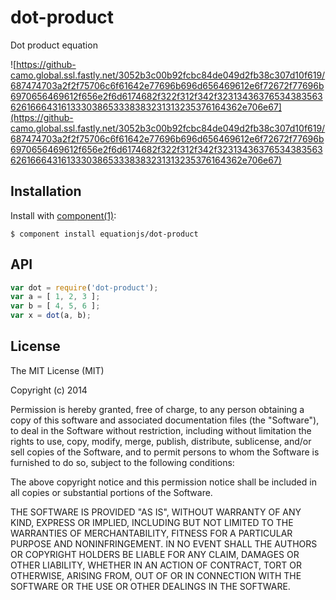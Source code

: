 
# dot-product

  Dot product equation

![https://github-camo.global.ssl.fastly.net/3052b3c00b92fcbc84de049d2fb38c307d10f619/687474703a2f2f75706c6f61642e77696b696d656469612e6f72672f77696b6970656469612f656e2f6d6174682f322f312f342f32313436376534383563626166643161333038653338383231313235376164362e706e67](https://github-camo.global.ssl.fastly.net/3052b3c00b92fcbc84de049d2fb38c307d10f619/687474703a2f2f75706c6f61642e77696b696d656469612e6f72672f77696b6970656469612f656e2f6d6174682f322f312f342f32313436376534383563626166643161333038653338383231313235376164362e706e67)

## Installation

  Install with [component(1)](http://component.io):

    $ component install equationjs/dot-product

## API

```js
var dot = require('dot-product');
var a = [ 1, 2, 3 ];
var b = [ 4, 5, 6 ];
var x = dot(a, b);
```

## License

  The MIT License (MIT)

  Copyright (c) 2014

  Permission is hereby granted, free of charge, to any person obtaining a copy
  of this software and associated documentation files (the "Software"), to deal
  in the Software without restriction, including without limitation the rights
  to use, copy, modify, merge, publish, distribute, sublicense, and/or sell
  copies of the Software, and to permit persons to whom the Software is
  furnished to do so, subject to the following conditions:

  The above copyright notice and this permission notice shall be included in
  all copies or substantial portions of the Software.

  THE SOFTWARE IS PROVIDED "AS IS", WITHOUT WARRANTY OF ANY KIND, EXPRESS OR
  IMPLIED, INCLUDING BUT NOT LIMITED TO THE WARRANTIES OF MERCHANTABILITY,
  FITNESS FOR A PARTICULAR PURPOSE AND NONINFRINGEMENT. IN NO EVENT SHALL THE
  AUTHORS OR COPYRIGHT HOLDERS BE LIABLE FOR ANY CLAIM, DAMAGES OR OTHER
  LIABILITY, WHETHER IN AN ACTION OF CONTRACT, TORT OR OTHERWISE, ARISING FROM,
  OUT OF OR IN CONNECTION WITH THE SOFTWARE OR THE USE OR OTHER DEALINGS IN
  THE SOFTWARE.